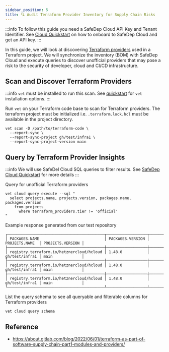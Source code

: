 ```yaml
---
sidebar_position: 5
title: 🔍 Audit Terraform Provider Inventory for Supply Chain Risks
---
```


:::info
To follow this guide you need a SafeDep Cloud API Key and Tenant Identifier.
See [Cloud Quickstart](../cloud/quickstart.md) on how to onboard to SafeDep Cloud and get an API key.
:::

In this guide, we will look at discovering [Terraform providers](https://developer.hashicorp.com/terraform/language/providers) used in a Terraform project. We will synchronize the inventory (BOM) with SafeDep Cloud and execute queries to discover unofficial providers that may pose a risk to the security of developer, cloud and CI/CD infrastructure.

## Scan and Discover Terraform Providers

:::info
`vet` must be installed to run this scan. See [quickstart](../quickstart.md) for `vet` installation options.
:::

Run `vet` on your Terraform code base to scan for Terraform providers. The terraform project must be initialized i.e. `.terraform.lock.hcl` must be available in the project directory.

```shell
vet scan -D /path/to/terraform-code \
  --report-sync \
  --report-sync-project gh/test/infra1 \
  --report-sync-project-version main
```

## Query by Terraform Provider Insights

:::info
We will use SafeDel Cloud SQL queries to filter results. See [SafeDep Cloud Quickstart](../cloud/quickstart.md) for more details
:::

Query for unofficial Terraform providers

```shell
vet cloud query execute --sql "
  select projects.name, projects.version, packages.name, packages.version 
    from projects 
      where terraform_providers.tier != 'official'
"
```

Example response generated from our test repository

```shell
┌───────────────────────────────────────────┬──────────────────┬────────────────┬──────────────────┐
│ PACKAGES.NAME                             │ PACKAGES.VERSION │ PROJECTS.NAME  │ PROJECTS.VERSION │
├───────────────────────────────────────────┼──────────────────┼────────────────┼──────────────────┤
│ registry.terraform.io/hetznercloud/hcloud │ 1.48.0           │ gh/test/infra1 │ main             │
├───────────────────────────────────────────┼──────────────────┼────────────────┼──────────────────┤
│ registry.terraform.io/hetznercloud/hcloud │ 1.48.0           │ gh/test/infra1 │ main             │
├───────────────────────────────────────────┼──────────────────┼────────────────┼──────────────────┤
│ registry.terraform.io/hetznercloud/hcloud │ 1.48.0           │ gh/test/infra1 │ main             │
└───────────────────────────────────────────┴──────────────────┴────────────────┴──────────────────┘%
```

List the query schema to see all queryable and filterable columns for Terraform providers

```shell
vet cloud query schema
```

## Reference

- https://about.gitlab.com/blog/2022/06/01/terraform-as-part-of-software-supply-chain-part1-modules-and-providers/